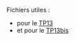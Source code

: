 Fichiers utiles :
* pour le [TP13](https://github.com/thfruchart/sio1/blob/master/TP13/TP13.py)
* et pour le [TP13bis](https://github.com/thfruchart/sio1/blob/master/TP13/TP13bis_A_COMPL%C3%89TER.py)
